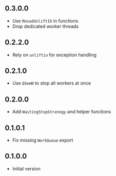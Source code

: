 ## 0.3.0.0

* Use `MonadUnliftIO` in functions
* Drop dedicated worker threads

## 0.2.2.0

* Rely on `unliftio` for exception handling

## 0.2.1.0

* Use `QSemN` to stop all workers at once

## 0.2.0.0

* Add `WaitingStopStrategy` and helper functions

## 0.1.0.1

* Fix missing `WorkQueue` export

## 0.1.0.0

* Initial version

